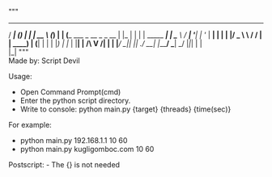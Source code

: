 """   
   _____           _       _     _____             _ _ 
  / ____|         (_)     | |   |  __ \           (_) |
 | (___   ___ _ __ _ _ __ | |_  | |  | | _____   ___| |
  \___ \ / __| '__| | '_ \| __| | |  | |/ _ \ \ / / | |
  ____) | (__| |  | | |_) | |_  | |__| |  __/\ V /| | |
 |_____/ \___|_|  |_| .__/ \__| |_____/ \___| \_/ |_|_|
                    | |                                
                    |_|                                """                             
Made by: Script Devil

Usage: 
- Open Command Prompt(cmd)
- Enter the python script directory.
- Write to console: python main.py {target} {threads} {time(sec)}

For example:
- python main.py 192.168.1.1 10 60
- python main.py kugligomboc.com 10 60

Postscript: - The {} is not needed
